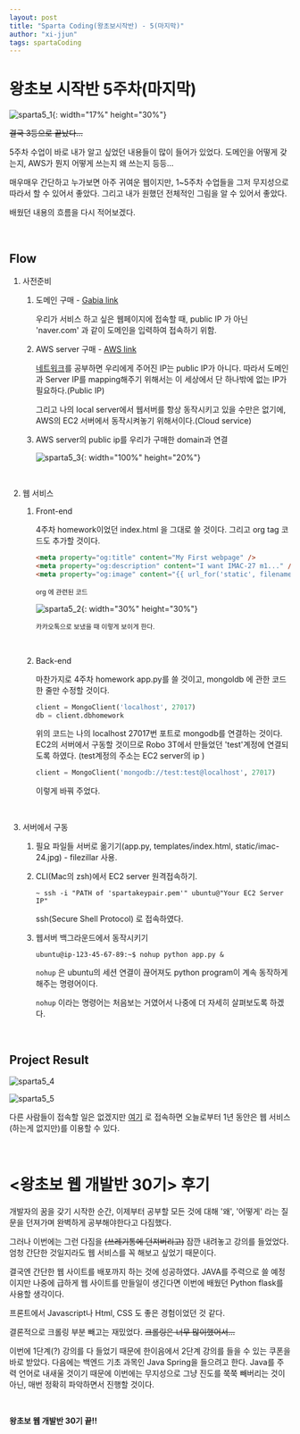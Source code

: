 ```yaml
---
layout: post
title: "Sparta Coding(왕초보시작반) - 5(마지막)"
author: "xi-jjun"
tags: spartaCoding
---
```


# 왕초보 시작반 5주차(마지막)

![sparta5_1](https://github.com/xi-jjun/xi-jjun.github.io/blob/master/_posts/spartaCoding/img/sparta5_1.png?raw=True){: width="17%" height="30%"}

~~결국 3등으로 끝났다...~~

5주차 수업이 바로 내가 알고 싶었던 내용들이 많이 들어가 있었다. 도메인을 어떻게 갖는지, AWS가 뭔지 어떻게 쓰는지 왜 쓰는지 등등...

매우매우 간단하고 누가보면 아주 귀여운 웹이지만, 1~5주차 수업들을 그저 무지성으로 따라서 할 수 있어서 좋았다. 그리고 내가 원했던 전체적인 그림을 알 수 있어서 좋았다.

배웠던 내용의 흐름을 다시 적어보겠다.

<br>

## Flow

1. 사전준비

   1. 도메인 구매 - [Gabia link](https://www.gabia.com) 

      우리가 서비스 하고 싶은 웹페이지에 접속할 때, public IP 가 아닌 'naver.com' 과 같이 도메인을 입력하여 접속하기 위함.

   2. AWS  server 구매 - [AWS link](https://aws.amazon.com)

      [네트워크](https://xi-jjun.github.io/2021-04-08/kocwnetwork_1)를 공부하면 우리에게 주어진 IP는 public IP가 아니다. 따라서 도메인과 Server IP를 mapping해주기 위해서는 이 세상에서 단 하나밖에 없는 IP가 필요하다.(Public IP)

      그리고 나의 local server에서 웹서버를 항상 동작시키고 있을 수만은 없기에, AWS의 EC2 서버에서 동작시켜놓기 위해서이다.(Cloud service)

   3. AWS server의 public ip를 우리가 구매한 domain과 연결

      ![sparta5_3](https://github.com/xi-jjun/xi-jjun.github.io/blob/master/_posts/spartaCoding/img/sparta5_3.png?raw=True){: width="100%" height="20%"}

      <br>

2. 웹 서비스

   1. Front-end

      4주차 homework이었던 index.html 을 그대로 쓸 것이다. 그리고 org tag 코드도 추가할 것이다.

      ```html
      <meta property="og:title" content="My First webpage" />
      <meta property="og:description" content="I want IMAC-27 m1..." />
      <meta property="og:image" content="{{ url_for('static', filename='imac-24.jpg') }}" />
      ```

      <sub>org 에 관련된 코드</sub>

      ![sparta5_2](https://github.com/xi-jjun/xi-jjun.github.io/blob/master/_posts/spartaCoding/img/sparta5_2.png?raw=True){: width="30%" height="30%"}

      <sub>카카오톡으로 보냈을 때 이렇게 보이게 한다.</sub>

      <br>

   2. Back-end

      마찬가지로 4주차 homework app.py를 쓸 것이고, mongoldb 에 관한 코드 한 줄만 수정할 것이다.

      ```python
      client = MongoClient('localhost', 27017)
      db = client.dbhomework
      ```

      위의 코드는 나의 localhost 27017번 포트로 mongodb를 연결하는 것이다. EC2의 서버에서 구동할 것이므로 Robo 3T에서 만들었던 'test'계정에 연결되도록 하였다. (test계정의 주소는 EC2 server의 ip )

      ```python
      client = MongoClient('mongodb://test:test@localhost', 27017)
      ```

      이렇게 바꿔 주었다.

      <br>

3. 서버에서 구동

   1. 필요 파일들 서버로 옮기기(app.py, templates/index.html, static/imac-24.jpg) - filezillar 사용.

   2. CLI(Mac의 zsh)에서 EC2 server 원격접속하기.

      ```console
      ~ ssh -i "PATH of 'spartakeypair.pem'" ubuntu@"Your EC2 Server IP"
      ```

      ssh(Secure Shell Protocol) 로 접속하였다. 

   3. 웹서버 백그라운드에서 동작시키기

      ```console
      ubuntu@ip-123-45-67-89:~$ nohup python app.py &
      ```

      `nohup` 은 ubuntu의 세션 연결이 끊어져도 python program이 계속 동작하게 해주는 명령어이다.

      `nohup` 이라는 명령어는 처음보는 거였어서 나중에 더 자세히 살펴보도록 하겠다.

      <br>

## Project Result

![sparta5_4](https://github.com/xi-jjun/xi-jjun.github.io/blob/master/_posts/spartaCoding/img/sparta5_4.png?raw=True)

![sparta5_5](https://github.com/xi-jjun/xi-jjun.github.io/blob/master/_posts/spartaCoding/img/sparta5_5.png?raw=True)

다른 사람들이 접속할 일은 없겠지만 [여기](http://myspartacoding.shop) 로 접속하면 오늘로부터 1년 동안은 웹 서비스(하는게 없지만)를 이용할 수 있다.

<br>

# <왕초보 웹 개발반 30기> 후기

개발자의 꿈을 갖기 시작한 순간, 이제부터 공부할 모든 것에 대해 '왜', '어떻게' 라는 질문을 던져가며 완벽하게 공부해야한다고 다짐했다.

그러나 이번에는 그런 다짐을 ~~(쓰레기통에 던져버리고)~~ 잠깐 내려놓고 강의를 들었었다. 엄청 간단한 것일지라도 웹 서비스를 꼭 해보고 싶었기 때문이다.

결국엔 간단한 웹 사이트를 배포까지 하는 것에 성공하였다. JAVA를 주력으로 쓸 예정이지만 나중에 급하게 웹 사이트를 만들일이 생긴다면 이번에 배웠던 Python flask를 사용할 생각이다.

프론트에서 Javascript나 Html, CSS 도 좋은 경험이었던 것 같다.

결론적으로 크롤링 부분 빼고는 재밌었다. ~~크롤링은 너무 많이했어서...~~

이번에 1단계(?) 강의를 다 들었기 때문에 한이음에서 2단계 강의를 들을 수 있는 쿠폰을 바로 받았다. 다음에는 백엔드 기초 과목인 Java Spring을 들으려고 한다. Java를 주력 언어로 내새울 것이기 때문에 이번에는 무지성으로 그냥 진도를 쭉쭉 빼버리는 것이 아닌, 매번 정확히 파악하면서 진행할 것이다.

<br>

**왕초보 웹 개발반 30기 끝!!**
